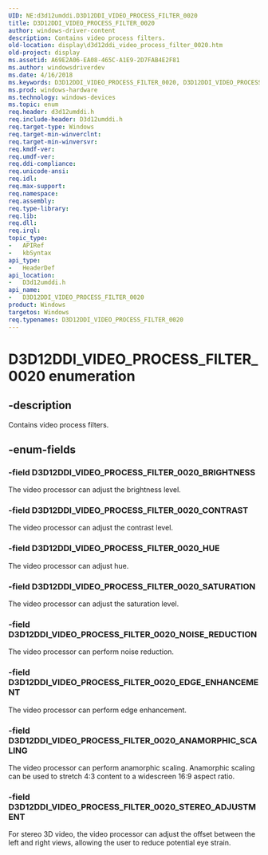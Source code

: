 ```yaml
---
UID: NE:d3d12umddi.D3D12DDI_VIDEO_PROCESS_FILTER_0020
title: D3D12DDI_VIDEO_PROCESS_FILTER_0020
author: windows-driver-content
description: Contains video process filters.
old-location: display\d3d12ddi_video_process_filter_0020.htm
old-project: display
ms.assetid: A69E2A06-EA08-465C-A1E9-2D7FAB4E2F81
ms.author: windowsdriverdev
ms.date: 4/16/2018
ms.keywords: D3D12DDI_VIDEO_PROCESS_FILTER_0020, D3D12DDI_VIDEO_PROCESS_FILTER_0020 enumeration [Display Devices], D3D12DDI_VIDEO_PROCESS_FILTER_0020_ANAMORPHIC_SCALING, D3D12DDI_VIDEO_PROCESS_FILTER_0020_BRIGHTNESS, D3D12DDI_VIDEO_PROCESS_FILTER_0020_CONTRAST, D3D12DDI_VIDEO_PROCESS_FILTER_0020_EDGE_ENHANCEMENT, D3D12DDI_VIDEO_PROCESS_FILTER_0020_HUE, D3D12DDI_VIDEO_PROCESS_FILTER_0020_NOISE_REDUCTION, D3D12DDI_VIDEO_PROCESS_FILTER_0020_SATURATION, D3D12DDI_VIDEO_PROCESS_FILTER_0020_STEREO_ADJUSTMENT, d3d12umddi/D3D12DDI_VIDEO_PROCESS_FILTER_0020, d3d12umddi/D3D12DDI_VIDEO_PROCESS_FILTER_0020_ANAMORPHIC_SCALING, d3d12umddi/D3D12DDI_VIDEO_PROCESS_FILTER_0020_BRIGHTNESS, d3d12umddi/D3D12DDI_VIDEO_PROCESS_FILTER_0020_CONTRAST, d3d12umddi/D3D12DDI_VIDEO_PROCESS_FILTER_0020_EDGE_ENHANCEMENT, d3d12umddi/D3D12DDI_VIDEO_PROCESS_FILTER_0020_HUE, d3d12umddi/D3D12DDI_VIDEO_PROCESS_FILTER_0020_NOISE_REDUCTION, d3d12umddi/D3D12DDI_VIDEO_PROCESS_FILTER_0020_SATURATION, d3d12umddi/D3D12DDI_VIDEO_PROCESS_FILTER_0020_STEREO_ADJUSTMENT, display.d3d12ddi_video_process_filter_0020
ms.prod: windows-hardware
ms.technology: windows-devices
ms.topic: enum
req.header: d3d12umddi.h
req.include-header: D3d12umddi.h
req.target-type: Windows
req.target-min-winverclnt: 
req.target-min-winversvr: 
req.kmdf-ver: 
req.umdf-ver: 
req.ddi-compliance: 
req.unicode-ansi: 
req.idl: 
req.max-support: 
req.namespace: 
req.assembly: 
req.type-library: 
req.lib: 
req.dll: 
req.irql: 
topic_type:
-	APIRef
-	kbSyntax
api_type:
-	HeaderDef
api_location:
-	D3d12umddi.h
api_name:
-	D3D12DDI_VIDEO_PROCESS_FILTER_0020
product: Windows
targetos: Windows
req.typenames: D3D12DDI_VIDEO_PROCESS_FILTER_0020
---
```


# D3D12DDI_VIDEO_PROCESS_FILTER_0020 enumeration


## -description


Contains video process filters.


## -enum-fields




### -field D3D12DDI_VIDEO_PROCESS_FILTER_0020_BRIGHTNESS

The video processor can adjust the brightness level. 


### -field D3D12DDI_VIDEO_PROCESS_FILTER_0020_CONTRAST

The video processor can adjust the contrast level. 


### -field D3D12DDI_VIDEO_PROCESS_FILTER_0020_HUE

The video processor can adjust hue. 


### -field D3D12DDI_VIDEO_PROCESS_FILTER_0020_SATURATION

The video processor can adjust the saturation level.


### -field D3D12DDI_VIDEO_PROCESS_FILTER_0020_NOISE_REDUCTION

The video processor can perform noise reduction. 


### -field D3D12DDI_VIDEO_PROCESS_FILTER_0020_EDGE_ENHANCEMENT

The video processor can perform edge enhancement. 


### -field D3D12DDI_VIDEO_PROCESS_FILTER_0020_ANAMORPHIC_SCALING

The video processor can perform anamorphic scaling. Anamorphic scaling can be used to stretch 4:3 content to a widescreen 16:9 aspect ratio. 


### -field D3D12DDI_VIDEO_PROCESS_FILTER_0020_STEREO_ADJUSTMENT

For stereo 3D video, the video processor can adjust the offset between the left and right views, allowing the user to reduce potential eye strain.

